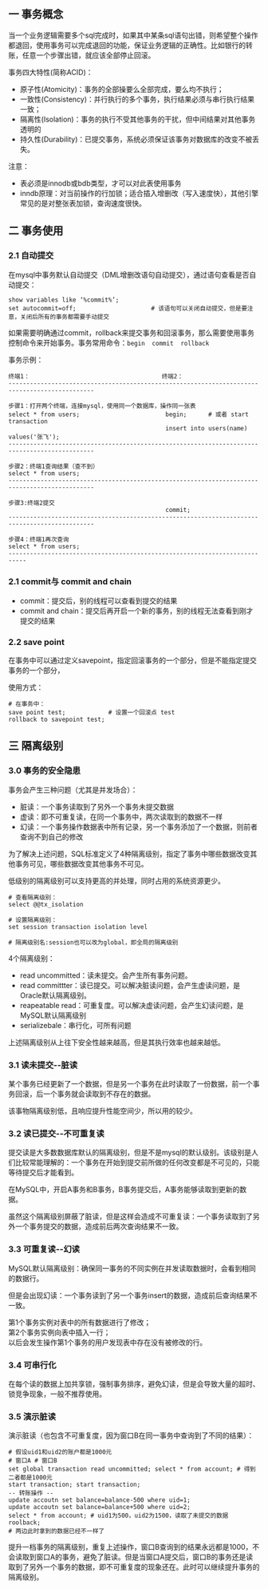 ## 一  事务概念

当一个业务逻辑需要多个sql完成时，如果其中某条sql语句出错，则希望整个操作都退回，使用事务可以完成退回的功能，保证业务逻辑的正确性。比如银行的转账，任意一个步骤出错，就应该全部停止回滚。  

事务四大特性(简称ACID)：
- 原子性(Atomicity)：事务的全部操要么全部完成，要么均不执行；
- 一致性(Consistency)：并行执行的多个事务，执行结果必须与串行执行结果一致；
- 隔离性(Isolation)：事务的执行不受其他事务的干扰，但中间结果对其他事务透明的
- 持久性(Durability)：已提交事务，系统必须保证该事务对数据库的改变不被丢失。

注意：
- 表必须是innodb或bdb类型，才可以对此表使用事务 
- inndb原理：对当前操作的行加锁；适合插入增删改（写入速度快），其他引擎常见的是对整张表加锁，查询速度很快。

## 二 事务使用

### 2.1 自动提交

在mysql中事务默认自动提交（DML增删改语句自动提交），通过语句查看是否自动提交：
```
show variables like ‘%commit%’;
set autocommit=off;	                    # 该语句可以关闭自动提交，但是要注意，关闭后所有的事务都需要手动提交
```

如果需要明确通过commit，rollback来提交事务和回滚事务，那么需要使用事务控制命令来开始事务。事务常用命令：`begin  commit  rollback`

事务示例：
```
终端1：                                     终端2：
----------------------------------------------------------------------------------------------

步骤1：打开两个终端，连接mysql，使用同一个数据库，操作同一张表
select * from users;                        begin;      # 或者 start transaction
                                            insert into users(name) values('张飞');
----------------------------------------------------------------------------------------------

步骤2：终端1查询结果（查不到）
select * from users;
----------------------------------------------------------------------------------------------

步骤3:终端2提交
                                            commit;
----------------------------------------------------------------------------------------------

步骤4：终端1再次查询
select * from users;
---------------------------------------------------------------------------
```

### 2.1 commit与 commit and chain

- commit：提交后，别的线程可以查看到提交的结果
- commit and chain：提交后再开启一个新的事务，别的线程无法查看到刚才提交的结果

### 2.2 save point

在事务中可以通过定义savepoint，指定回滚事务的一个部分，但是不能指定提交事务的一个部分，

使用方式：
```
# 在事务中：
save point test;            # 设置一个回滚点 test
rollback to savepoint test; 
```

## 三 隔离级别

### 3.0 事务的安全隐患

事务会产生三种问题（尤其是并发场合）：
- 脏读：一个事务读取到了另外一个事务未提交数据
- 虚读：即不可重复读，在同一个事务中，两次读取到的数据不一样
- 幻读：一个事务操作数据表中所有记录，另一个事务添加了一个数据，则前者查询不到自己的修改

为了解决上述问题，SQL标准定义了4种隔离级别，指定了事务中哪些数据改变其他事务可见，哪些数据改变其他事务不可见。  

低级别的隔离级别可以支持更高的并处理，同时占用的系统资源更少。

```
# 查看隔离级别：	
select @@tx_isolation

# 设置隔离级别：	
set session transaction isolation level 

# 隔离级别名:session也可以改为global，即全局的隔离级别
```

4个隔离级别：		
- read uncommitted：读未提交。会产生所有事务问题。
- read committter：读已提交。可以解决脏读问题，会产生虚读问题，是Oracle默认隔离级别。
- reapeatable read：可重复度。可以解决虚读问题，会产生幻读问题，是MySQL默认隔离级别
- serializebale：串行化，可所有问题

上述隔离级别从上往下安全性越来越高，但是其执行效率也越来越低。  


### 3.1 读未提交--脏读

某个事务已经更新了一个数据，但是另一个事务在此时读取了一份数据，前一个事务回滚，后一个事务就会读取到不存在的数据。  

该事物隔离级别低，且响应提升性能空间少，所以用的较少。   


### 3.2 读已提交--不可重复读

提交读是大多数数据库默认的隔离级别，但是不是mysql的默认级别。该级别是人们比较常能理解的：一个事务在开始到提交前所做的任何改变都是不可见的，只能等待提交后才能看到。  

在MySQL中，开启A事务和B事务，B事务提交后，A事务能够读取到更新的数据。  

虽然这个隔离级别屏蔽了脏读，但是这样会造成不可重复读：一个事务读取到了另外一个事务提交的数据，造成前后两次查询结果不一致。  

### 3.3 可重复读--幻读

MySQL默认隔离级别：确保同一事务的不同实例在并发读取数据时，会看到相同的数据行。  

但是会出现幻读：一个事务读到了另一个事务insert的数据，造成前后查询结果不一致。  

第1个事务实例对表中的所有数据进行了修改；  
第2个事务实例向表中插入一行；  
以后会发生操作第1个事务的用户发现表中存在没有被修改的行。  

### 3.4 可串行化

在每个读的数据上加共享锁，强制事务排序，避免幻读，但是会导致大量的超时、锁竞争现象，一般不推荐使用。

### 3.5 演示脏读

演示脏读（也包含不可重复度，因为窗口B在同一事务中查询到了不同的结果）：
```
# 假设uid1和uid2的账户都是1000元
# 窗口A # 窗口B
set global transaction read uncommitted; select * from account; # 得到二者都是1000元
start transaction; start transaction;
-- 转账操作 -- 
update accoutn set balance=balance-500 where uid=1;
update accoutn set balance=balance+500 where uid=2; 
select * from account; # uid1为500，uid2为1500，读取了未提交的数据
roolback;
# 两边此时拿到的数据已经不一样了
```

提升一档事务的隔离级别，重复上述操作，窗口B查询到的结果永远都是1000，不会读取到窗口A的事务，避免了脏读。但是当窗口A提交后，窗口B的事务还是读取到了另外一个事务的数据，即不可重复度的现象还在。此时可以继续提升事务的隔离级别。 